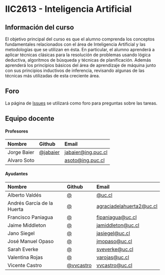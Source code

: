 # IIC2613 - Inteligencia Artificial

## Información del curso

El objetivo principal del curso es que el alumno comprenda los conceptos fundamentales relacionados con el área de Inteligencia Artificial y las metodologías que se utilizan en ésta. En particular, el alumno aprenderá a aplicar técnicas clásicas para la resolución de problemas usando lógica deductiva, algoritmos de búsqueda y técnicas de planificación. Además aprenderá los principios básicos del área de aprendizaje de máquina junto con sus principios inductivos de inferencia, revisando algunas de las técnicas más utilizadas de esta creciente área.

## Foro

La página de [Issues](https://github.com/IIC2613/Syllabus/issues) se utilizará como foro para preguntas sobre las tareas.

## Equipo docente

#### Profesores

| Nombre      | Github                                 | Email                         |
| :---------- | :------------------------------------- | :---------------------------- |
| Jorge Baier | [@jabaier](https://github.com/jabaier) | [jabaier@ing.puc.cl](mailto:) |
| Alvaro Soto |                                        | [asoto@ing.puc.cl](mailto:)   |

#### Ayudantes

| Nombre                     | Github                                   | Email                               |
| :------------------------- | :--------------------------------------- | :---------------------------------- |
| Alberto Valdés             | [@](https://github.com/)                 | [@uc.cl](mailto:)                   |
| Andrés García de la Huerta | [@](https://github.com/)                 | [agraciadelahuerta2@uc.cl](mailto:) |
| Francisco Paniagua         | [@](https://github.com/)                 | [fipaniagua@uc.cl](mailto:)         |
| Jaime Middleton            | [@](https://github.com/)                 | [jamiddleton@uc.cl](mailto:)        |
| Jano Siegel                | [@](https://github.com/)                 | [jasiegel@uc.cl](mailto:)           |
| José Manuel Opaso          | [@](https://github.com/)                 | [jmopaso@uc.cl](mailto:)            |
| Sarah Everke               | [@](https://github.com/)                 | [sveverke@uc.cl](mailto:)           |
| Valentina Rojas            | [@](https://github.com/)                 | [varojas@uc.cl](mailto:)            |
| Vicente Castro             | [@vvcastro](https://github.com/vvcastro) | [vvcastro@uc.cl](mailto:)           |
